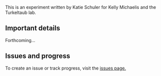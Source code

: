 This is an experiment written by Katie Schuler for Kelly Michaelis and the Turkeltaub lab.

## Important details

Forthcoming…


## Issues and progress
To create an issue or track progress, visit the [issues page.](https://github.com/kschuler/words-in-noise-EEG/issues)